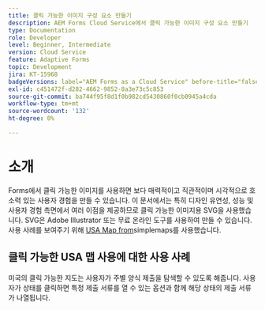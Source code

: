 ```yaml
---
title: 클릭 가능한 이미지 구성 요소 만들기
description: AEM Forms Cloud Service에서 클릭 가능한 이미지 구성 요소 만들기
type: Documentation
role: Developer
level: Beginner, Intermediate
version: Cloud Service
feature: Adaptive Forms
topic: Development
jira: KT-15968
badgeVersions: label="AEM Forms as a Cloud Service" before-title="false"
exl-id: c451472f-d282-4662-9852-8a3e73c5c853
source-git-commit: ba744f95f8d1f0b982cd5430860f0cb0945a4cda
workflow-type: tm+mt
source-wordcount: '132'
ht-degree: 0%

---
```


# 소개

Forms에서 클릭 가능한 이미지를 사용하면 보다 매력적이고 직관적이며 시각적으로 호소력 있는 사용자 경험을 만들 수 있습니다. 이 문서에서는 특히 디자인 유연성, 성능 및 사용자 경험 측면에서 여러 이점을 제공하므로 클릭 가능한 이미지용 SVG을 사용했습니다.
SVG은 Adobe Illustrator 또는 무료 온라인 도구를 사용하여 만들 수 있습니다. 사용 사례를 보여주기 위해 [USA Map from](https://simplemaps.com/resources/svg-us)simplemaps를 사용했습니다.

## 클릭 가능한 USA 맵 사용에 대한 사용 사례

미국의 클릭 가능한 지도는 사용자가 주별 양식 제출을 탐색할 수 있도록 해줍니다. 사용자가 상태를 클릭하면 특정 제출 서류를 열 수 있는 옵션과 함께 해당 상태의 제출 서류가 나열됩니다.
